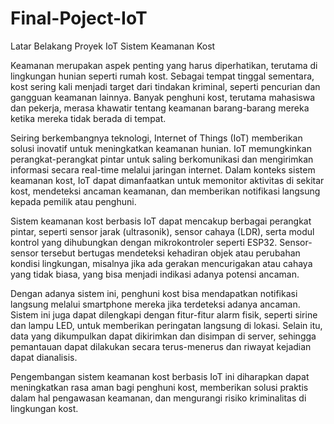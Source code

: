 # Final-Poject-IoT
Latar Belakang Proyek IoT Sistem Keamanan Kost

Keamanan merupakan aspek penting yang harus diperhatikan, terutama di lingkungan hunian seperti rumah kost. Sebagai tempat tinggal sementara, kost sering kali menjadi target dari tindakan kriminal, seperti pencurian dan gangguan keamanan lainnya. Banyak penghuni kost, terutama mahasiswa dan pekerja, merasa khawatir tentang keamanan barang-barang mereka ketika mereka tidak berada di tempat.

Seiring berkembangnya teknologi, Internet of Things (IoT) memberikan solusi inovatif untuk meningkatkan keamanan hunian. IoT memungkinkan perangkat-perangkat pintar untuk saling berkomunikasi dan mengirimkan informasi secara real-time melalui jaringan internet. Dalam konteks sistem keamanan kost, IoT dapat dimanfaatkan untuk memonitor aktivitas di sekitar kost, mendeteksi ancaman keamanan, dan memberikan notifikasi langsung kepada pemilik atau penghuni.

Sistem keamanan kost berbasis IoT dapat mencakup berbagai perangkat pintar, seperti sensor jarak (ultrasonik), sensor cahaya (LDR), serta modul kontrol yang dihubungkan dengan mikrokontroler seperti ESP32. Sensor-sensor tersebut bertugas mendeteksi kehadiran objek atau perubahan kondisi lingkungan, misalnya jika ada gerakan mencurigakan atau cahaya yang tidak biasa, yang bisa menjadi indikasi adanya potensi ancaman.

Dengan adanya sistem ini, penghuni kost bisa mendapatkan notifikasi langsung melalui smartphone mereka jika terdeteksi adanya ancaman. Sistem ini juga dapat dilengkapi dengan fitur-fitur alarm fisik, seperti sirine dan lampu LED, untuk memberikan peringatan langsung di lokasi. Selain itu, data yang dikumpulkan dapat dikirimkan dan disimpan di server, sehingga pemantauan dapat dilakukan secara terus-menerus dan riwayat kejadian dapat dianalisis.

Pengembangan sistem keamanan kost berbasis IoT ini diharapkan dapat meningkatkan rasa aman bagi penghuni kost, memberikan solusi praktis dalam hal pengawasan keamanan, dan mengurangi risiko kriminalitas di lingkungan kost.
